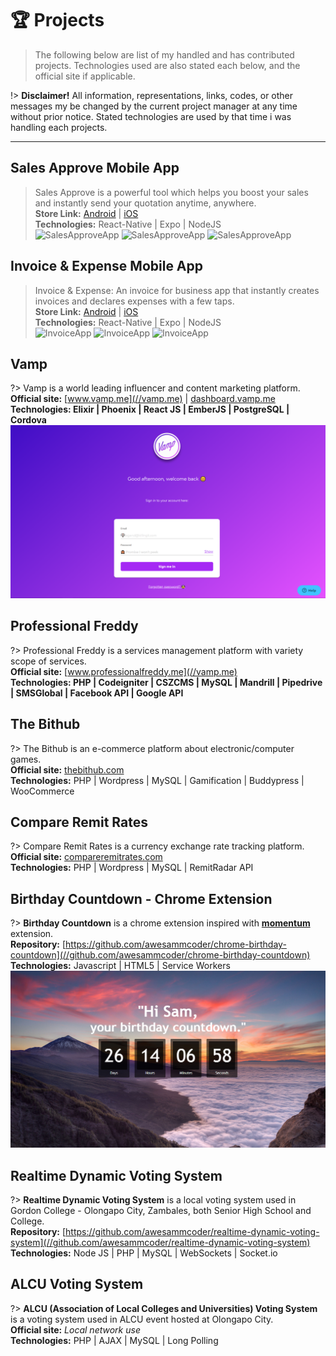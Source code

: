 # :trophy: Projects
> The following below are list of my handled and has contributed projects. Technologies used are also stated each below, and the official site if applicable.

!> **Disclaimer!** All information, representations, links, codes, or other messages my be changed by the current project manager at any time without prior notice. Stated technologies are used by that time i was handling each projects.

___
## Sales Approve Mobile App
> Sales Approve is a powerful tool which helps you boost your sales and instantly send your quotation anytime, anywhere. <br>
**Store Link:** [Android](https://play.google.com/store/apps/details?id=com.saver6.salesapprove) | [iOS](https://itunes.apple.com/au/app/sales-approve-ii/id1453350239) <br>
**Technologies:** React-Native | Expo | NodeJS <br>
![SalesApproveApp](https://is1-ssl.mzstatic.com/image/thumb/Purple113/v4/69/d5/4c/69d54cd4-af2d-13f4-cab7-ca647c6e655e/pr_source.png/690x0w.jpg)
![SalesApproveApp](https://is3-ssl.mzstatic.com/image/thumb/Purple123/v4/16/93/8e/16938ee6-e295-de43-993e-d00e35f085f3/pr_source.png/690x0w.jpg)
![SalesApproveApp](https://is4-ssl.mzstatic.com/image/thumb/Purple113/v4/7e/f1/75/7ef175c3-fb73-223c-3030-ba72a089b172/pr_source.png/690x0w.jpg)

## Invoice & Expense Mobile App
> Invoice & Expense: An invoice for business app that instantly creates invoices and declares expenses with a few taps. <br>
**Store Link:** [Android](https://play.google.com/store/apps/details?id=com.saver6.invoiceapp) | [iOS](https://itunes.apple.com/au/app/invoice-expense/id1458842418) <br>
**Technologies:** React-Native | Expo | NodeJS <br>
![InvoiceApp](https://is3-ssl.mzstatic.com/image/thumb/Purple123/v4/fd/ee/0b/fdee0ba6-0b6d-9331-83dd-c0ca2ee4487a/pr_source.png/690x0w.jpg)
![InvoiceApp](https://is4-ssl.mzstatic.com/image/thumb/Purple113/v4/a2/d2/17/a2d21781-7d53-83a3-89bb-7eaac1548860/pr_source.png/690x0w.jpg)
![InvoiceApp](https://is2-ssl.mzstatic.com/image/thumb/Purple113/v4/79/e0/96/79e0969b-7546-4f89-5fe0-266fc359406e/pr_source.png/690x0w.jpg)

## Vamp
?> Vamp is a world leading influencer and content marketing platform. <br>
**Official site:** [www.vamp.me](//vamp.me) | [dashboard.vamp.me](//dashboard.vamp.me) <br>
**Technologies: Elixir | Phoenix | React JS | EmberJS | PostgreSQL | Cordova** <br>
![Vamp](../assets/img/vamp.png)

## Professional Freddy
?> Professional Freddy is a services management platform with variety scope of services. <br>
**Official site:** [www.professionalfreddy.me](//vamp.me) <br>
**Technologies: PHP | Codeigniter | CSZCMS | MySQL | Mandrill | Pipedrive | SMSGlobal | Facebook API | Google API**

## The Bithub
?> The Bithub is an e-commerce platform about electronic/computer games. <br>
**Official site:** [thebithub.com](//thebithub.com) <br>
**Technologies:** PHP | Wordpress | MySQL | Gamification | Buddypress | WooCommerce

## Compare Remit Rates
?> Compare Remit Rates is a currency exchange rate tracking platform. <br>
**Official site:** [compareremitrates.com](//compareremitrates.com) <br>
**Technologies:** PHP | Wordpress | MySQL | RemitRadar API

## Birthday Countdown - Chrome Extension
?> **Birthday Countdown** is a chrome extension inspired with **[momentum](//momentumdash.com/)** extension. <br>
**Repository:** [https://github.com/awesammcoder/chrome-birthday-countdown](//github.com/awesammcoder/chrome-birthday-countdown) <br>
**Technologies:** Javascript | HTML5 | Service Workers <br>
![CompareRemit](https://github.com/awesammcoder/chrome-birthday-countdown/raw/master/img/screenshot.png)

## Realtime Dynamic Voting System
?> **Realtime Dynamic Voting System** is a local voting system used in Gordon College - Olongapo City, Zambales, both Senior High School and College. <br>
**Repository:** [https://github.com/awesammcoder/realtime-dynamic-voting-system](//github.com/awesammcoder/realtime-dynamic-voting-system) <br>
**Technologies:**  Node JS | PHP | MySQL | WebSockets | Socket.io

## ALCU Voting System
?> **ALCU (Association of Local Colleges and Universities) Voting System** is a voting system used in ALCU event hosted at Olongapo City. <br>
**Official site:** _Local network use_ <br>
**Technologies:** PHP | AJAX | MySQL | Long Polling
